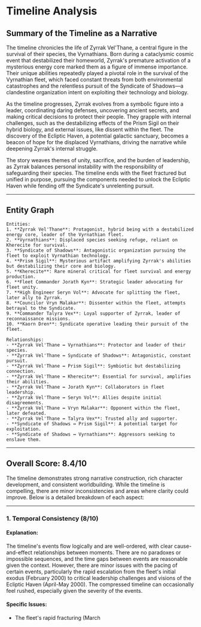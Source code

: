 # Timeline Analysis

## Summary of the Timeline as a Narrative

The timeline chronicles the life of Zyrrak Vel'Thane, a central figure in the survival of their species, the Vyrnathians. Born during a cataclysmic cosmic event that destabilized their homeworld, Zyrrak's premature activation of a mysterious energy core marked them as a figure of immense importance. Their unique abilities repeatedly played a pivotal role in the survival of the Vyrnathian fleet, which faced constant threats from both environmental catastrophes and the relentless pursuit of the Syndicate of Shadows—a clandestine organization intent on exploiting their technology and biology.

As the timeline progresses, Zyrrak evolves from a symbolic figure into a leader, coordinating daring defenses, uncovering ancient secrets, and making critical decisions to protect their people. They grapple with internal challenges, such as the destabilizing effects of the Prism Sigil on their hybrid biology, and external issues, like dissent within the fleet. The discovery of the Ecliptic Haven, a potential galactic sanctuary, becomes a beacon of hope for the displaced Vyrnathians, driving the narrative while deepening Zyrrak's internal struggle.

The story weaves themes of unity, sacrifice, and the burden of leadership, as Zyrrak balances personal instability with the responsibility of safeguarding their species. The timeline ends with the fleet fractured but unified in purpose, pursuing the components needed to unlock the Ecliptic Haven while fending off the Syndicate's unrelenting pursuit.

---

## Entity Graph

```
Entities:
1. **Zyrrak Vel'Thane**: Protagonist, hybrid being with a destabilized energy core, leader of the Vyrnathian fleet.
2. **Vyrnathians**: Displaced species seeking refuge, reliant on Kherecite for survival.
3. **Syndicate of Shadows**: Antagonistic organization pursuing the fleet to exploit Vyrnathian technology.
4. **Prism Sigil**: Mysterious artifact amplifying Zyrrak's abilities but destabilizing their core and biology.
5. **Kherecite**: Rare mineral critical for fleet survival and energy production.
6. **Fleet Commander Jorath Kyn**: Strategic leader advocating for fleet unity.
7. **High Engineer Seryn Vol**: Advocate for splitting the fleet, later ally to Zyrrak.
8. **Councilor Vryn Malakar**: Dissenter within the fleet, attempts betrayal to the Syndicate.
9. **Commander Talyra Vex**: Loyal supporter of Zyrrak, leader of reconnaissance missions.
10. **Kaorn Dren**: Syndicate operative leading their pursuit of the fleet.

Relationships:
- **Zyrrak Vel'Thane ↔ Vyrnathians**: Protector and leader of their species.
- **Zyrrak Vel'Thane ↔ Syndicate of Shadows**: Antagonistic, constant pursuit.
- **Zyrrak Vel'Thane ↔ Prism Sigil**: Symbiotic but destabilizing connection.
- **Zyrrak Vel'Thane ↔ Kherecite**: Essential for survival, amplifies their abilities.
- **Zyrrak Vel'Thane ↔ Jorath Kyn**: Collaborators in fleet leadership.
- **Zyrrak Vel'Thane ↔ Seryn Vol**: Allies despite initial disagreements.
- **Zyrrak Vel'Thane ↔ Vryn Malakar**: Opponent within the fleet, later defeated.
- **Zyrrak Vel'Thane ↔ Talyra Vex**: Trusted ally and supporter.
- **Syndicate of Shadows ↔ Prism Sigil**: A potential target for exploitation.
- **Syndicate of Shadows ↔ Vyrnathians**: Aggressors seeking to enslave them.
```

---

## Overall Score: **8.4/10**

The timeline demonstrates strong narrative construction, rich character development, and consistent worldbuilding. While the timeline is compelling, there are minor inconsistencies and areas where clarity could improve. Below is a detailed breakdown of each aspect:

---

### 1. **Temporal Consistency (8/10)**

#### Explanation:
The timeline's events flow logically and are well-ordered, with clear cause-and-effect relationships between moments. There are no paradoxes or impossible sequences, and the time gaps between events are reasonable given the context. However, there are minor issues with the pacing of certain events, particularly the rapid escalation from the fleet's initial exodus (February 2000) to critical leadership challenges and visions of the Ecliptic Haven (April-May 2000). The compressed timeline can occasionally feel rushed, especially given the severity of the events.

#### Specific Issues:
- The fleet's rapid fracturing (March